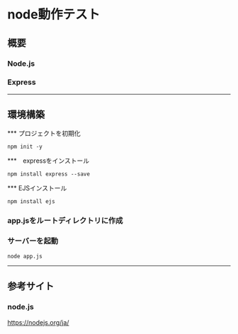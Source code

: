 # node動作テスト

## 概要

### Node.js

### Express


***

## 環境構築

*** プロジェクトを初期化
```
npm init -y
```

***　expressをインストール
```
npm install express --save
```

*** EJSインストール
```
npm install ejs
```

### app.jsをルートディレクトリに作成

### サーバーを起動
```
node app.js
```

***

##  参考サイト
### node.js
https://nodejs.org/ja/


